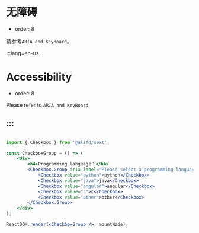 # 无障碍

- order: 8

请参考`ARIA and KeyBoard`。

:::lang=en-us
# Accessibility

- order: 8

Please refer to `ARIA and KeyBoard`.

:::
---

````jsx

import { Checkbox } from '@alifd/next';

const CheckboxGroup = () => (
    <div>
        <h4>Programming language：</h4>
        <Checkbox.Group aria-label="Please select a programming language">
            <Checkbox value="python">python</Checkbox>
            <Checkbox value="java">java</Checkbox>
            <Checkbox value="angular">angular</Checkbox>
            <Checkbox value="c">c</Checkbox>
            <Checkbox value="other">other</Checkbox>
        </Checkbox.Group>
    </div>
);

ReactDOM.render(<CheckboxGroup />, mountNode);

````
